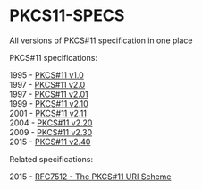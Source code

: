 PKCS11-SPECS
============

All versions of PKCS#11 specification in one place

PKCS#11 specifications:

1995 - [PKCS#11 v1.0](v1.0)  
1997 - [PKCS#11 v2.0](v2.0_DRAFT)  
1997 - [PKCS#11 v2.01](v2.01)  
1999 - [PKCS#11 v2.10](v2.10)  
2001 - [PKCS#11 v2.11](v2.11)  
2004 - [PKCS#11 v2.20](v2.20)  
2009 - [PKCS#11 v2.30](v2.30_DRAFT)  
2015 - [PKCS#11 v2.40](v2.40)

Related specifications:

2015 - [RFC7512 - The PKCS#11 URI Scheme](RELATED/RFC7512)  
